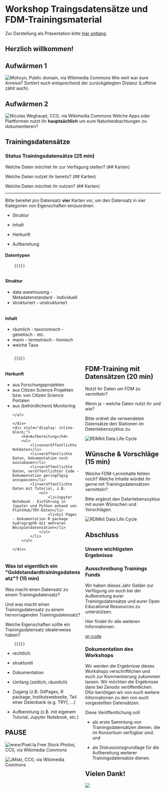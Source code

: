 <!-- 

language: de

narrator: Deutsch Female

author: Juliane Röder

version: 0.1

-->

# Workshop Traingsdatensätze und FDM-Trainingsmaterial

Zur Darstellung als Präsentation bitte [hier entlang](https://liascript.github.io/course/?https://raw.githubusercontent.com/JulianeRoeder/ahc2024-trainingsdatenworskshop/main/README.md#1).

## Herzlich willkommen!

## Aufwärmen 1

<!-- style="font-size:20px" -->
![Mohcyn, Public domain, via Wikimedia Commons](https://upload.wikimedia.org/wikipedia/commons/b/b1/Land%27s_End_-_Cornwall%2C_UK.JPG "Wegweiser")
Wie weit war eure Anreise? Sortiert euch entsprechend der zurückgelegten Distanz (Luftlinie zählt auch).

## Aufwärmen 2

<!-- style="font-size:20px" -->
![Nicolas Weghaupt, CC0, via Wikimedia Commons](https://upload.wikimedia.org/wikipedia/commons/7/74/Bombus_lapidarius_foraging.jpg "*Bombus lapidarius* auf *Centaurea scabiosa*")
Welche Apps oder Plattformen nutzt ihr **hauptsächlich** um eure Naturbeobachtungen zu dokumentieren?

## Trainingsdatensätze

### Status Trainingsdatensätze (25 min)

Welche Daten möchtet ihr zur Verfügung stellen? (## Karten)

Welche Daten nutzet ihr bereits? (## Karten)

Welche Daten möchtet ihr nutzen? (## Karten)

---


Bitte bereitet pro Datensatz **vier** Karten vor, um den Datensatz in vier Kategorien von Eigenschaften einzuordnen:  

* Struktur

* Inhalt

* Herkunft

* Aufbereitung


#### **Datentypen**

        {{1}}
<div style="-webkit-column-count: 2; -moz-column-count: 2; column-count: 2; -webkit-column-rule: 1px dotted #e0e0e0; -moz-column-rule: 1px dotted #e0e0e0; column-rule: 1px dotted #e0e0e0;">
    <div style="display: inline-block;">
        <h4>Struktur</h4>
        <ul>
            <li>data warehousing - Metadatenstandard - individuell</li>
            <li>strukturiert - unstrukturiert</li>
        </ul>
     </div>
    <div style="display: inline-block;">
        <h4>Inhalt</h4>
                <ul>
            <li>räumlich - taxonomisch - genetisch - etc.</li>
            <li>marin - terrestrisch - limnisch</li>
            <li>welche Taxa</li>
        </ul>
    </div>
</div>

        {{2}}
<div style="-webkit-column-count: 2; -moz-column-count: 2; column-count: 2; -webkit-column-rule: 1px dotted #e0e0e0; -moz-column-rule: 1px dotted #e0e0e0; column-rule: 1px dotted #e0e0e0;">
    <div style="display: inline-block;">
        <h4>Herkunft</h4>
    <ul>
    <li>aus Forschungsprojekten</li>
    <li>aus Citizen Science Projekten bzw. von Citizen Science Portalen</li>
    <li>aus (behördlichem) Monitoring</li>

    </ul>

    </div>
    <div style="display: inline-block;">
        <h4>Aufbereitung</h4>
        <ul>
            <li>unveröffentlichte Rohdaten</li>
            <li>veröffentlichte Daten, Dokumentation noch auszubauen</li>
            <li>veröffentlichte Daten, veröffentlichter Code - Dokumentation geringfügig anzupassen</li>
            <li>veröffentlichte Daten mit Tutorial, z.B.
                <ul>
                    <li>Jupyter Notebook - Einführung in Jupyter und Python anhand von PlantHub/TRY-Daten</li>
                    <li>Git Pages - Dokumentation R package hydrographR mit mehreren Beispieldatensätzen</li>
                </ul>
            </li>
        </ul>

    </div>
</div>


### Was ist eigentlich ein "Goldstandardtrainingsdatensatz"? (15 min)

Was macht einen Datensatz zu einem Trainingsdatensatz?

Und was macht einen Trainingsdatensatz zu einem hervorragenden Trainingsdatensatz?

Welche Eigenschaften sollte ein Trainingsdatensatz idealerweise haben?

        {{1}}

<div>

* rechtlich

* strukturell

* Dokumentation

* Umfang (zeitlich, räumlich)

* Zugang (z.B. GitPages, R package, Institutswebseite, Teil einer Datenbank (e.g. TRY), ...)

* Aufbereitung (z.B. mit eigenem Tutorial, Jupyter Notebook, etc.)

</div>

## PAUSE

![www.Pixel.la Free Stock Photos, CC0, via Wikimedia Commons](https://upload.wikimedia.org/wikipedia/commons/3/3a/Garden-flower-pollen-insect_%2823698527624%29.jpg "Zeit für Erfrischungen!")


![JMski, CC0, via Wikimedia Commons](https://upload.wikimedia.org/wikipedia/commons/a/a4/Oxford_Botanic_Garden%2C_Flowers.jpg "Zeit zum Durchatmen!")

## FDM-Training mit Datensätzen (20 min)

Nutzt ihr Daten um FDM zu vermitteln?

Wenn ja - welche Daten nutzt ihr und wie?

Bitte ordnet die verwendeten Datensätze den Stationen im Datenlebenszyklus zu.

![RDMkit Data Life Cycle](https://rdmkit.elixir-europe.org/images/data_life_cycle_9.svg "Datenlebenszyklus [RDMkit](https://rdmkit.elixir-europe.org)")

## Wünsche & Vorschläge (15 min)

Welche FDM-Lerninhalte fehlen noch? Welche Inhalte würdet ihr gerne mit Trainingsdatensätzen vermitteln?

Bitte ergänzt den Datenlebenszyklus mit euren Wünschen und Vorschlägen.

![RDMkit Data Life Cycle](https://rdmkit.elixir-europe.org/images/data_life_cycle_9.svg "Datenlebenszyklus [RDMkit](https://rdmkit.elixir-europe.org)")

## Abschluss

### Unsere wichtigsten Ergebnisse


### Ausschreibung Trainings Funds

Wir haben dieses Jahr Gelder zur Verfügung um euch bei der Aufbereitung eurer Trainingsdatensätze und eurer Open Educational Ressources zu unterstützen.

Hier findet ihr alle weiteren Informationen: 

[qr-code](https://www.nfdi4biodiversity.org/de/news/nfdi4biodiversity-trainingsfunds-forderung-fur-die-entwicklung-von-lehrmaterialien-und-formaten/)


### Dokumentation des Workshops

Wir werden die Ergebnisse dieses Workshops verschriftlichen und euch zur Kommentierung zukommen lassen. Wir möchten die Ergebnisse dann bei Zenodo veröffentlichen. Dfür benötigen wir von euch weitere Informationen zu den von euch vorgestellten Datensätzen.

Diese Veröffentlichung soll 

* als erste Sammlung von Trainingsdatensätzen dienen, die im Konsortium verfügbar sind. und 

* als Diskussionsgrundlage für die Aufbereitung weiterer Trainingsdatensätze dienen.


## Vielen Dank!

![](https://upload.wikimedia.org/wikipedia/commons/7/7c/Centaurea_sp_und_Bombus_sp.JPG)
